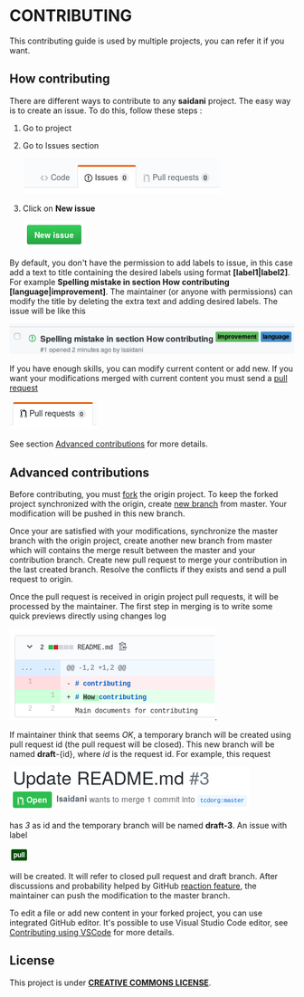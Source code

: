 # CONTRIBUTING

This contributing guide is used by multiple projects, you can refer it if you want.

## How contributing

There are different ways to contribute to any **saidani** project. The easy way is to create an issue. To do this, follow these steps :

1. Go to project
1. Go to Issues section

    ![issues list](content/README/issues-list.png)

1. Click on **New issue**

    ![new issue](content/README/new-issue.png)

By default, you don't have the permission to add labels to issue, in this case add a text to title containing the desired labels using format **[label1|label2]**. For example **Spelling mistake in section How contributing [language|improvement]**. The maintainer (or anyone with permissions) can modify the title by deleting the extra text and adding desired labels. The issue will be like this

![labeled issue](content/README/labeled-issue.png)

If you have enough skills, you can modify current content or add new. If you want your modifications merged with current content you must send a [pull request](https://help.github.com/en/articles/about-pull-requests)

![pull request](content/README/pull-request.png)

See section [Advanced contributions](#Advanced-contributions) for more details.

## Advanced contributions

Before contributing, you must [fork](https://help.github.com/en/articles/fork-a-repo) the origin project. To keep the forked project synchronized with the origin, create [new branch](https://help.github.com/en/articles/creating-and-deleting-branches-within-your-repository) from master. Your modification will be pushed in this new branch.

Once your are satisfied with your modifications, synchronize the master branch with the origin project, create another new branch from master which will contains the merge result between the master and your contribution branch. Create new pull request to merge your contribution in the last created branch. Resolve the conflicts if they exists and send a pull request to origin.

Once the pull request is received in origin project pull requests, it will be processed by the maintainer. The first step in merging is to write some quick previews directly using changes log

![pull request review](content/README/pull-request-review.png).

If maintainer think that seems *OK*, a temporary branch will be created using pull request id (the pull request will be closed). This new branch will be named **draft**-{id}, where *id* is the request id. For example, this request

![pull request id](content/README/pull-request-id.png)

has *3* as id and the temporary branch will be named **draft-3**. An issue with label

![pull label](content/README/pull-label.png)

will be created. It will refer to closed pull request and draft branch.
After discussions and probability helped by GitHub [reaction feature](https://github.blog/2016-03-10-add-reactions-to-pull-requests-issues-and-comments), the maintainer can push the modification to the master branch.

To edit a file or add new content in your forked project, you can use integrated GitHub editor.
It's possible to use Visual Studio Code editor, see [Contributing using VSCode](content/CONTRIBUTING-VSCode.md) for more details.

## License

This project is under [**CREATIVE COMMONS LICENSE**](LICENSE.txt).
